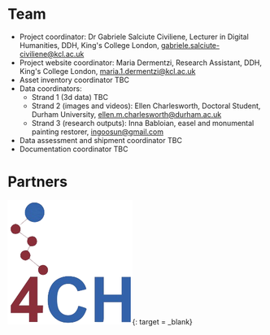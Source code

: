 # Team

- Project coordinator: Dr Gabriele Salciute Civiliene, Lecturer in Digital Humanities, DDH, King's College London, [gabriele.salciute-civiliene@kcl.ac.uk](mailto:gabriele.salciute-civiliene@kcl.ac.uk)
- Project website coordinator: Maria Dermentzi, Research Assistant, DDH, King's College London, [maria.1.dermentzi@kcl.ac.uk](mailto:maria.1.dermentzi@kcl.ac.uk)
- Asset inventory coordinator TBC
- Data coordinators:
  - Strand 1 (3d data) TBC
  - Strand 2 (images and videos): Ellen Charlesworth, Doctoral Student, Durham University, [ellen.m.charlesworth@durham.ac.uk](mailto:ellen.m.charlesworth@durham.ac.uk)
  - Strand 3 (research outputs): Inna Babloian, easel and monumental painting restorer, [ingoosun@gmail.com](mailto:ingoosun@gmail.com)
- Data assessment and shipment coordinator TBC
- Documentation coordinator TBC

# Partners

[![4CH](img/logo4CH.png)](https://www.4ch-project.eu/){: target = _blank}
